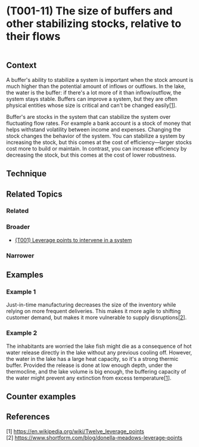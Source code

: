 # (T001-11) The size of buffers and other stabilizing stocks, relative to their flows

<image>

## Context

A buffer's ability to stabilize a system is important when the stock amount is much higher than the potential amount of inflows or outflows. In the lake, the water is the buffer: if there's a lot more of it than inflow/outflow, the system stays stable.  Buffers can improve a system, but they are often physical entities whose size is critical and can't be changed easily[[1](#1)].

Buffer's are stocks in the system that can stabilize the system over fluctuating flow rates. For example a bank account is a stock of money that helps withstand volatility
between income and expenses.  Changing the stock changes the behavior of the system. You can stabilize a system by increasing the stock, but this comes at the cost of efficiency—larger stocks cost more to build or maintain. In contrast, you can increase efficiency by decreasing the stock, but this comes at the cost of lower robustness. 

## Technique


## Related Topics

### Related

### Broader

* [(T001) Leverage points to intervene in a system](../(T001)%20Leverage%20points%20to%20intervene%20in%20a%20system/README.md)

### Narrower


## Examples

### Example 1

Just-in-time manufacturing decreases the size of the inventory while relying on more frequent deliveries. This makes it more agile to shifting customer demand, but makes it more vulnerable to supply disruptions[[2](#2)].

### Example 2

The inhabitants are worried the lake fish might die as a consequence of hot water release directly in the lake without any previous cooling off. However, the water in the lake has a large heat capacity, so it's a strong thermic buffer. Provided the release is done at low enough depth, under the thermocline, and the lake volume is big enough, the buffering capacity of the water might prevent any extinction from excess temperature[[1](#1)].

## Counter examples

<links to counter-examples>

## References

<a name="1">[1]</a> https://en.wikipedia.org/wiki/Twelve_leverage_points  
<a name="2">[2]</a> https://www.shortform.com/blog/donella-meadows-leverage-points